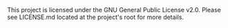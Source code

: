 This project is licensed under the GNU General Public License v2.0. Please see LICENSE.md located at the project's root for more details.
